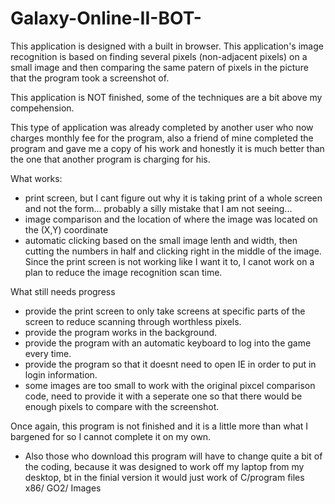 # Galaxy-Online-II-BOT-
This application is designed with a built in browser.
This application's image recognition is based on finding several pixels (non-adjacent pixels) on a small image and then comparing the same patern of pixels in the picture that the program took a screenshot of.

This application is NOT finished, some of the techniques are a bit above my compehension.

This type of application was already completed by another user who now charges monthly fee for the program, also a friend of mine completed the program and gave me a copy of his work and honestly it is much better than the one that another program is charging for his.

What works:
+ print screen, but I cant figure out why it is taking print of a whole screen and not the form... probably a silly mistake that I am not seeing...
+ image comparison and the location of where the image was located on the (X,Y) coordinate
+ automatic clicking based on the small image lenth and width, then cutting the numbers in half and clicking right in the middle of the image. Since the print screen is not working like I want it to, I canot work on a plan to reduce the image recognition scan time.

What still needs progress
+ provide the print screen to only take screens at specific parts of the screen to reduce scanning through worthless pixels.
+ provide the program works in the background.
+ provide the program with an automatic keyboard to log into the game every time.
+ provide the program so that it doesnt need to open IE in order to put in login information.
+ some images are too small to work with the original pixcel comparison code, need to provide it with a seperate one so that there would be enough pixels to compare with the screenshot.


Once again, this program is not finished and it is a little more than what I bargened for so I cannot complete it on my own.
+ Also those who download this program will have to change quite a bit of the coding, because it was designed to work off my laptop from my desktop, bt in the finial version it would just work of C/program files x86/ GO2/ Images
